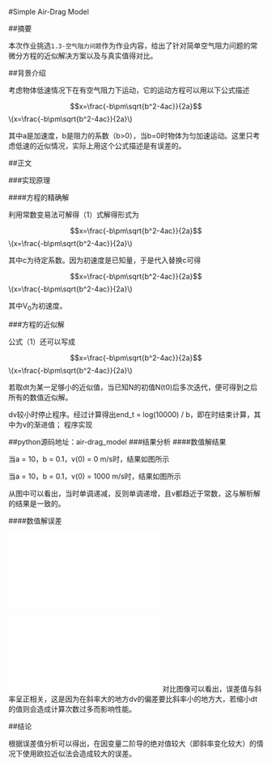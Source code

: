 
#Simple Air-Drag Model

##摘要

本次作业挑选`1.3-空气阻力问题`作为作业内容，给出了针对简单空气阻力问题的常微分方程的近似解决方案以及与真实值得对比。 

##背景介绍

考虑物体低速情况下在有空气阻力下运动，它的运动方程可以用以下公式描述

$$x=\frac{-b\pm\sqrt{b^2-4ac}}{2a}$$
\\(x=\frac{-b\pm\sqrt{b^2-4ac}}{2a}\\)

其中a是加速度，b是阻力的系数（b>0），当b=0时物体为匀加速运动。这里只考虑低速的近似情况，实际上用这个公式描述是有误差的。

##正文

###实现原理

####方程的精确解

利用常数变易法可解得（1）式解得形式为

$$x=\frac{-b\pm\sqrt{b^2-4ac}}{2a}$$
\\(x=\frac{-b\pm\sqrt{b^2-4ac}}{2a}\\)

其中c为待定系数。因为初速度是已知量，于是代入替换c可得

$$x=\frac{-b\pm\sqrt{b^2-4ac}}{2a}$$
\\(x=\frac{-b\pm\sqrt{b^2-4ac}}{2a}\\)

其中V<sub>0</sub>为初速度。

###方程的近似解

公式（1）还可以写成

$$x=\frac{-b\pm\sqrt{b^2-4ac}}{2a}$$
\\(x=\frac{-b\pm\sqrt{b^2-4ac}}{2a}\\)

若取dt为某一足够小的近似值，当已知N的初值N(t0)后多次迭代，便可得到之后所有的数值近似解。 

dv较小时停止程序。经过计算得出end_t = log(10000) / b，即在时结束计算，其中为v的渐进值；
程序实现

##python源码地址：air-drag_model
###结果分析
####数值解结果

当a = 10，b = 0.1，v(0) = 0 m/s时，结果如图所示 

当a = 10，b = 0.1，v(0) = 1000 m/s时，结果如图所示 

从图中可以看出，当时单调递减，反则单调递增，且v都趋近于常数，这与解析解的结果是一致的。

####数值解误差

![errorAnalysis_1](./Resource/errorAnalysis_1.txt)

![errorAnalysis_2](./Resource/errorAnalysis_2.txt)
对比图像可以看出，误差值与斜率呈正相关，这是因为在斜率大的地方dv的偏差要比斜率小的地方大，若缩小dt的值则会造成计算次数过多而影响性能。

##结论

根据误差值分析可以得出，在因变量二阶导的绝对值较大（即斜率变化较大）的情况下使用欧拉近似法会造成较大的误差。